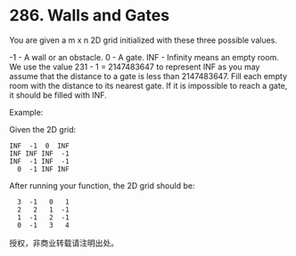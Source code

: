 # 286. Walls and Gates

You are given a m x n 2D grid initialized with these three possible values.

-1 - A wall or an obstacle.
0 - A gate.
INF - Infinity means an empty room. We use the value 231 - 1 = 2147483647 to represent INF as you may assume that the distance to a gate is less than 2147483647.
Fill each empty room with the distance to its nearest gate. If it is impossible to reach a gate, it should be filled with INF.

Example: 

Given the 2D grid:
```text
INF  -1  0  INF
INF INF INF  -1
INF  -1 INF  -1
  0  -1 INF INF
```

  
After running your function, the 2D grid should be:
```text
  3  -1   0   1
  2   2   1  -1
  1  -1   2  -1
  0  -1   3   4
```
授权，非商业转载请注明出处。